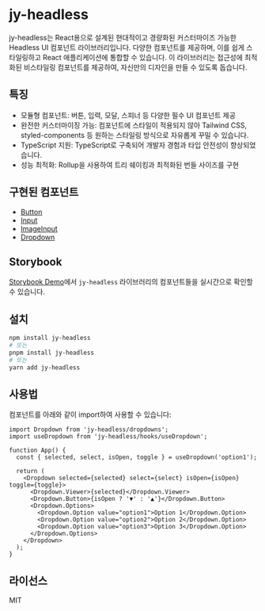 # jy-headless

jy-headless는 React용으로 설계된 현대적이고 경량화된 커스터마이즈 가능한 Headless UI 컴포넌트 라이브러리입니다. 다양한 컴포넌트를 제공하며, 이를 쉽게 스타일링하고 React 애플리케이션에
통합할 수 있습니다. 이 라이브러리는 접근성에 최적화된 비스타일링 컴포넌트를 제공하여, 자신만의 디자인을 만들 수 있도록 돕습니다.

## 특징

- 모듈형 컴포넌트: 버튼, 입력, 모달, 스피너 등 다양한 필수 UI 컴포넌트 제공
- 완전한 커스터마이징 가능: 컴포넌트에 스타일이 적용되지 않아 Tailwind CSS, styled-components 등 원하는 스타일링 방식으로 자유롭게 꾸밀 수 있습니다.
- TypeScript 지원: TypeScript로 구축되어 개발자 경험과 타입 안전성이 향상되었습니다.
- 성능 최적화: Rollup을 사용하여 트리 쉐이킹과 최적화된 번들 사이즈를 구현

## 구현된 컴포넌트

- [Button](src/buttons/Button/Button.md)
- [Input](src/inputs/Input/Input.md)
- [ImageInput](src/inputs/ImageInput/ImageInput.md)
- [Dropdown](src/selectors/Dropdown/dropdown.md)

  
## Storybook

[Storybook Demo](https://6795bdd4b570ec0f79b87452-vxalvntppc.chromatic.com)에서 `jy-headless` 라이브러리의 컴포넌트들을 실시간으로 확인할 수 있습니다.

## 설치

```bash
npm install jy-headless
# 또는
pnpm install jy-headless
# 또는
yarn add jy-headless
```

## 사용법

컴포넌트를 아래와 같이 import하여 사용할 수 있습니다:

```tsx
import Dropdown from 'jy-headless/dropdowns';
import useDropdown from 'jy-headless/hooks/useDropdown';

function App() {
  const { selected, select, isOpen, toggle } = useDropdown('option1');

  return (
    <Dropdown selected={selected} select={select} isOpen={isOpen} toggle={toggle}>
      <Dropdown.Viewer>{selected}</Dropdown.Viewer>
      <Dropdown.Button>{isOpen ? '▼' : '▲'}</Dropdown.Button>
      <Dropdown.Options>
        <Dropdown.Option value="option1">Option 1</Dropdown.Option>
        <Dropdown.Option value="option2">Option 2</Dropdown.Option>
        <Dropdown.Option value="option3">Option 3</Dropdown.Option>
      </Dropdown.Options>
    </Dropdown>
  );
}
```

## 라이선스

MIT

